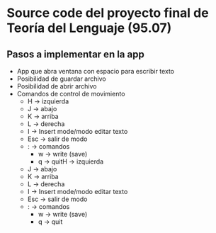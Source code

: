 # Source code del proyecto final de Teoría del Lenguaje (95.07)

## Pasos a implementar en la app
- App que abra ventana con espacio para escribir texto
- Posibilidad de guardar archivo
- Posibilidad de abrir archivo
- Comandos de control de movimiento
  - H -> izquierda
  - J -> abajo
  - K -> arriba
  - L -> derecha
  - I -> Insert mode/modo editar texto
  - Esc -> salir de modo 
  - : -> comandos
    - w -> write (save)
    - q -> quitH -> izquierda
  - J -> abajo
  - K -> arriba
  - L -> derecha
  - I -> Insert mode/modo editar texto
  - Esc -> salir de modo 
  - : -> comandos
    - w -> write (save)
    - q -> quit